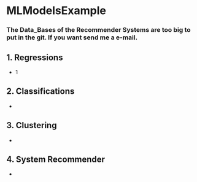 # MLModelsExample

### The Data_Bases of the Recommender Systems are too big to put in the git. If you want send me a e-mail.

## 1. Regressions
- 1

## 2. Classifications
-

## 3. Clustering
-

## 4. System Recommender
-
